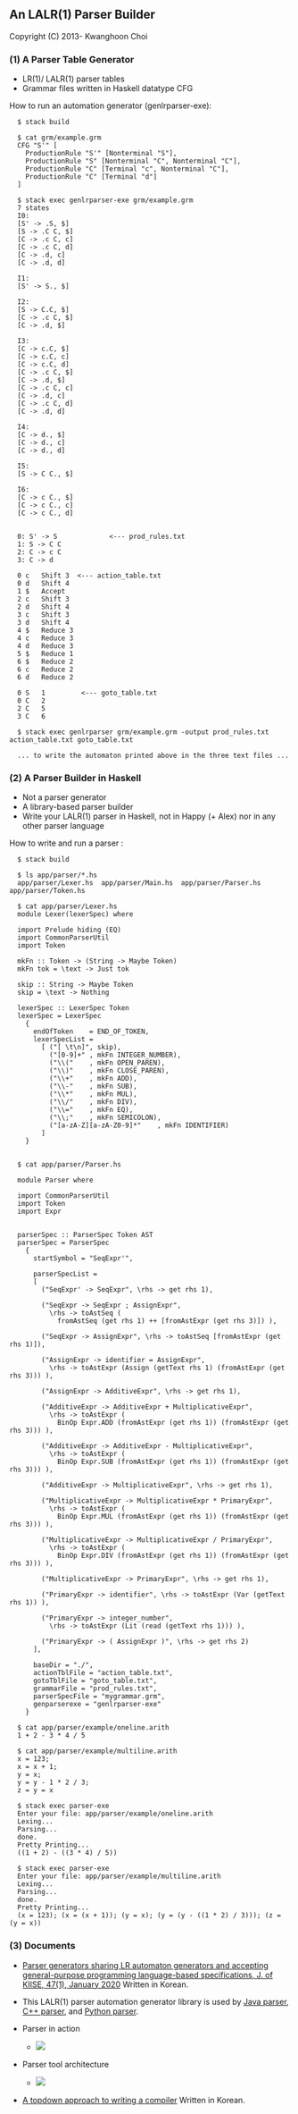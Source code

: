 ## An LALR(1) Parser Builder

Copyright (C) 2013- Kwanghoon Choi


### (1) A Parser Table Generator

- LR(1)/ LALR(1) parser tables
- Grammar files written in Haskell datatype CFG

How to run an automation generator (genlrparser-exe):
~~~~
  $ stack build
  
  $ cat grm/example.grm
  CFG "S'" [
    ProductionRule "S'" [Nonterminal "S"],
    ProductionRule "S" [Nonterminal "C", Nonterminal "C"],
    ProductionRule "C" [Terminal "c", Nonterminal "C"],
    ProductionRule "C" [Terminal "d"]
  ]
  
  $ stack exec genlrparser-exe grm/example.grm
  7 states
  I0:
  [S' -> .S, $]
  [S -> .C C, $]
  [C -> .c C, c]
  [C -> .c C, d]
  [C -> .d, c]
  [C -> .d, d]

  I1:
  [S' -> S., $]

  I2:
  [S -> C.C, $]
  [C -> .c C, $]
  [C -> .d, $]

  I3:
  [C -> c.C, $]
  [C -> c.C, c]
  [C -> c.C, d]
  [C -> .c C, $]
  [C -> .d, $]
  [C -> .c C, c]
  [C -> .d, c]
  [C -> .c C, d]
  [C -> .d, d]

  I4:
  [C -> d., $]
  [C -> d., c]
  [C -> d., d]

  I5:
  [S -> C C., $]

  I6:
  [C -> c C., $]
  [C -> c C., c]
  [C -> c C., d]


  0: S' -> S             <--- prod_rules.txt
  1: S -> C C
  2: C -> c C
  3: C -> d
  
  0	c	Shift 3  <--- action_table.txt
  0	d	Shift 4
  1	$	Accept
  2	c	Shift 3
  2	d	Shift 4
  3	c	Shift 3
  3	d	Shift 4
  4	$	Reduce 3
  4	c	Reduce 3
  4	d	Reduce 3
  5	$	Reduce 1
  6	$	Reduce 2
  6	c	Reduce 2
  6	d	Reduce 2

  0	S	1         <--- goto_table.txt
  0	C	2
  2	C	5
  3	C	6

  $ stack exec genlrparser grm/example.grm -output prod_rules.txt action_table.txt goto_table.txt

  ... to write the automaton printed above in the three text files ...
~~~~


### (2) A Parser Builder in Haskell
- Not a parser generator
- A library-based parser builder
- Write your LALR(1) parser in Haskell, not in Happy (+ Alex) nor in any other parser language

How to write and run a parser :

~~~~
  $ stack build

  $ ls app/parser/*.hs
  app/parser/Lexer.hs  app/parser/Main.hs  app/parser/Parser.hs  app/parser/Token.hs

  $ cat app/parser/Lexer.hs
  module Lexer(lexerSpec) where

  import Prelude hiding (EQ)
  import CommonParserUtil
  import Token

  mkFn :: Token -> (String -> Maybe Token)
  mkFn tok = \text -> Just tok

  skip :: String -> Maybe Token
  skip = \text -> Nothing

  lexerSpec :: LexerSpec Token
  lexerSpec = LexerSpec
    {
      endOfToken    = END_OF_TOKEN,
      lexerSpecList = 
        [ ("[ \t\n]", skip),
          ("[0-9]+" , mkFn INTEGER_NUMBER),
          ("\\("    , mkFn OPEN_PAREN),
          ("\\)"    , mkFn CLOSE_PAREN),
          ("\\+"    , mkFn ADD),
          ("\\-"    , mkFn SUB),
          ("\\*"    , mkFn MUL),
          ("\\/"    , mkFn DIV),
          ("\\="    , mkFn EQ),
          ("\\;"    , mkFn SEMICOLON),
          ("[a-zA-Z][a-zA-Z0-9]*"    , mkFn IDENTIFIER)
        ]
    } 


  $ cat app/parser/Parser.hs

  module Parser where

  import CommonParserUtil
  import Token
  import Expr


  parserSpec :: ParserSpec Token AST
  parserSpec = ParserSpec
    {
      startSymbol = "SeqExpr'",
    
      parserSpecList =
      [
        ("SeqExpr' -> SeqExpr", \rhs -> get rhs 1),
      
        ("SeqExpr -> SeqExpr ; AssignExpr",
          \rhs -> toAstSeq (
            fromAstSeq (get rhs 1) ++ [fromAstExpr (get rhs 3)]) ),
      
        ("SeqExpr -> AssignExpr", \rhs -> toAstSeq [fromAstExpr (get rhs 1)]),
      
        ("AssignExpr -> identifier = AssignExpr",
          \rhs -> toAstExpr (Assign (getText rhs 1) (fromAstExpr (get rhs 3))) ),
      
        ("AssignExpr -> AdditiveExpr", \rhs -> get rhs 1),

        ("AdditiveExpr -> AdditiveExpr + MultiplicativeExpr",
          \rhs -> toAstExpr (
            BinOp Expr.ADD (fromAstExpr (get rhs 1)) (fromAstExpr (get rhs 3))) ),

        ("AdditiveExpr -> AdditiveExpr - MultiplicativeExpr",
          \rhs -> toAstExpr (
            BinOp Expr.SUB (fromAstExpr (get rhs 1)) (fromAstExpr (get rhs 3))) ),

        ("AdditiveExpr -> MultiplicativeExpr", \rhs -> get rhs 1),

        ("MultiplicativeExpr -> MultiplicativeExpr * PrimaryExpr",
          \rhs -> toAstExpr (
            BinOp Expr.MUL (fromAstExpr (get rhs 1)) (fromAstExpr (get rhs 3))) ),

        ("MultiplicativeExpr -> MultiplicativeExpr / PrimaryExpr",
          \rhs -> toAstExpr (
            BinOp Expr.DIV (fromAstExpr (get rhs 1)) (fromAstExpr (get rhs 3))) ),

        ("MultiplicativeExpr -> PrimaryExpr", \rhs -> get rhs 1),
      
        ("PrimaryExpr -> identifier", \rhs -> toAstExpr (Var (getText rhs 1)) ),

        ("PrimaryExpr -> integer_number",
          \rhs -> toAstExpr (Lit (read (getText rhs 1))) ),

        ("PrimaryExpr -> ( AssignExpr )", \rhs -> get rhs 2)
      ],
    
      baseDir = "./",
      actionTblFile = "action_table.txt",  
      gotoTblFile = "goto_table.txt",
      grammarFile = "prod_rules.txt",
      parserSpecFile = "mygrammar.grm",
      genparserexe = "genlrparser-exe"
    }

  $ cat app/parser/example/oneline.arith
  1 + 2 - 3 * 4 / 5
  
  $ cat app/parser/example/multiline.arith
  x = 123;
  x = x + 1;
  y = x; 
  y = y - 1 * 2 / 3;
  z = y = x

  $ stack exec parser-exe
  Enter your file: app/parser/example/oneline.arith
  Lexing...
  Parsing...
  done.
  Pretty Printing...
  ((1 + 2) - ((3 * 4) / 5))
  
  $ stack exec parser-exe
  Enter your file: app/parser/example/multiline.arith
  Lexing...
  Parsing...
  done.
  Pretty Printing...
  (x = 123); (x = (x + 1)); (y = x); (y = (y - ((1 * 2) / 3))); (z = (y = x))
~~~~


### (3) Documents

- [Parser generators sharing LR automaton generators and accepting general-purpose programming language-based specifications, J. of KIISE, 47(1), January 2020](http://swlab.jnu.ac.kr/paper/kiise202001.pdf) Written in Korean.

- This LALR(1) parser automation generator library is used by [Java parser](https://github.com/kwanghoon/swlab_parser_builder), [C++ parser](https://github.com/tlsdorye/swlab-parser-lib), and [Python parser](https://github.com/limjintack/swlab_parser_python).

- Parser in action
  * <img src="https://github.com/kwanghoon/genlrparser/blob/master/doc/parserinaction.png"/>

- Parser tool architecture
  * <img src="https://github.com/kwanghoon/genlrparser/blob/master/doc/parsertoolarchitecture.png"/>

- [A topdown approach to writing a compiler](https://github.com/kwanghoon/swlab_parser_builder/blob/master/doc/tutorial_swlab_parser_builder.txt) Written in Korean.
